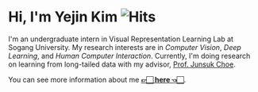 # Hi, I'm Yejin Kim ![Hits](https://hits.seeyoufarm.com/api/count/incr/badge.svg?url=https%3A%2F%2Fgithub.com%2Fkyj93790)
I'm an undergraduate intern in Visual Representation Learning Lab at Sogang University. My research interests are in *Computer Vision*, *Deep Learning*, and *Human Computer Interaction*. Currently, I'm doing research on learning from long-tailed data with my advisor, [Prof. Junsuk Choe](https://sites.google.com/site/junsukchoe/).

You can see more information about me **[👉🏻 here 👈🏻](https://sites.google.com/view/yejin-c-kim/)**.

